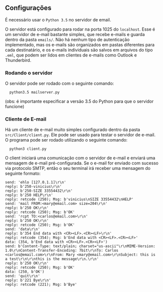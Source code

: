 ## Configurações
É necessário usar o `Python 3.5` no servidor de email.

O servidor está configurado para rodar na porta 1025 do `localhost`. Esse é um servidor
de e-mail bastante simples, que recebe e-mails e guarda dentro da pasta `emails/`. Não
há nenhum tipo de autenticação implementado, mas os e-mails são organizados em pastas
diferentes para cada destinatário, e os e-mails individuais são salvos em arquivos
do tipo `.eml`, que podem ser lidos em clientes de e-mails como Outlook e Thunderbird.

### Rodando o servidor
O servidor pode ser rodado com o seguinte comando:

```
  python3.5 mailserver.py
```

(obs: é importante especificar a versão 3.5 do Python para que o servidor funcione)

### Cliente de E-mail
Há um cliente de e-mail muito simples configurado dentro da pasta `src/Client/client.py`. Ele 
pode ser usado para testar o servidor de e-mail. O programa pode ser rodado utilizando o seguinte
comando:

```
  python3 client.py
```

O client iniciará uma comunicação com o servidor de e-mail e enviará uma mensagem de e-mail pré-configurada.
Se o e-mail for enviado com sucesso via protocolo SMTP, então o seu terminal irá receber uma mensagem
do seguinte formato:

```
send: 'ehlo [127.0.1.1]\r\n'
reply: b'250-vinicius\r\n'
reply: b'250-SIZE 33554432\r\n'
reply: b'250 HELP\r\n'
reply: retcode (250); Msg: b'vinicius\nSIZE 33554432\nHELP'
send: 'mail FROM:<mary@email.com> size=204\r\n'
reply: b'250 OK\r\n'
reply: retcode (250); Msg: b'OK'
send: 'rcpt TO:<carlos@email.com>\r\n'
reply: b'250 OK\r\n'
reply: retcode (250); Msg: b'OK'
send: 'data\r\n'
reply: b'354 End data with <CR><LF>.<CR><LF>\r\n'
reply: retcode (354); Msg: b'End data with <CR><LF>.<CR><LF>'
data: (354, b'End data with <CR><LF>.<CR><LF>')
send: b'Content-Type: text/plain; charset="us-ascii"\r\nMIME-Version: 1.0\r\nContent-Transfer-Encoding: 7bit\r\nTo: Carlos <carlos@email.com>\r\nFrom: Mary <mary@email.com>\r\nSubject: this is a test\r\n\r\nthis is the message\r\n.\r\n'
reply: b'250 OK\r\n'
reply: retcode (250); Msg: b'OK'
data: (250, b'OK')
send: 'quit\r\n'
reply: b'221 Bye\r\n'
reply: retcode (221); Msg: b'Bye'

```
